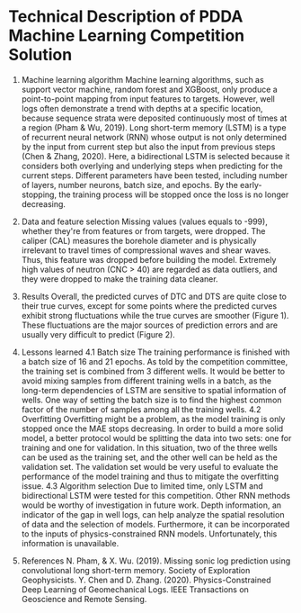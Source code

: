 # Technical Description of PDDA Machine Learning Competition Solution
1.	Machine learning algorithm
Machine learning algorithms, such as support vector machine, random forest and XGBoost, only produce a point-to-point mapping from input features to targets. However, well logs often demonstrate a trend with depths at a specific location, because sequence strata were deposited continuously most of times at a region (Pham & Wu, 2019). Long short-term memory (LSTM) is a type of recurrent neural network (RNN) whose output is not only determined by the input from current step but also the input from previous steps (Chen & Zhang, 2020). 
Here, a bidirectional LSTM is selected because it considers both overlying and underlying steps when predicting for the current steps. Different parameters have been tested, including number of layers, number neurons, batch size, and epochs. By the early-stopping, the training process will be stopped once the loss is no longer decreasing.
2.	Data and feature selection
Missing values (values equals to -999), whether they're from features or from targets, were dropped. The caliper (CAL) measures the borehole diameter and is physically irrelevant to travel times of compressional waves and shear waves. Thus, this feature was dropped before building the model. Extremely high values of neutron (CNC > 40) are regarded as data outliers, and they were dropped to make the training data cleaner.
3.	Results
Overall, the predicted curves of DTC and DTS are quite close to their true curves, except for some points where the predicted curves exhibit strong fluctuations while the true curves are smoother (Figure 1). These fluctuations are the major sources of prediction errors and are usually very difficult to predict (Figure 2).
 
4.	Lessons learned
4.1	Batch size
The training performance is finished with a batch size of 16 and 21 epochs. As told by the competition committee, the training set is combined from 3 different wells. It would be better to avoid mixing samples from different training wells in a batch, as the long-term dependencies of LSTM are sensitive to spatial information of wells. One way of setting the batch size is to find the highest common factor of the number of samples among all the training wells.
4.2 Overfitting
Overfitting might be a problem, as the model training is only stopped once the MAE stops decreasing. In order to build a more solid model, a better protocol would be splitting the data into two sets: one for training and one for validation. In this situation, two of the three wells can be used as the training set, and the other well can be held as the validation set. The validation set would be very useful to evaluate the performance of the model training and thus to mitigate the overfitting issue.
4.3 Algorithm selection
Due to limited time, only LSTM and bidirectional LSTM were tested for this competition. Other RNN methods would be worthy of investigation in future work. Depth information, an indicator of the gap in well logs, can help analyze the spatial resolution of data and the selection of models. Furthermore, it can be incorporated to the inputs of physics-constrained RNN models. Unfortunately, this information is unavailable.
5.	References
N. Pham, & X. Wu. (2019). Missing sonic log prediction using convolutional long short-term memory. Society of Exploration Geophysicists.
Y. Chen and D. Zhang. (2020). Physics-Constrained Deep Learning of Geomechanical Logs. IEEE Transactions on Geoscience and Remote Sensing.
